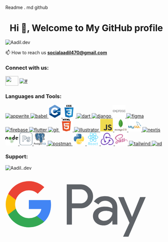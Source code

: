Readme . md github

<h1 align="center">Hi 👋, Welcome to My GitHub profile</h1>

<p align="left"> <img src="https://komarev.com/ghpvc/?username=Aadil7874&label=Profile%20views&color=0e75b6&style=flat" alt="Aadil.dev" /> </p>

📫 How to reach us **socialaadil470@gmail.com**
<h3 align="left">Connect with us:</h3>
<p align="left">
<a href="#" target="blank"><img align="center" src="#" alt="" height="30" width="40" /></a>
<a href="https://instagram.com/fighter_276" target="blank"><img align="center" src="#" alt="#" height="30" width="40" /></a>
</p>

<h3 align="left">Languages and Tools:</h3>
<p align="left">
<!--- <a href="https://developer.android.com" target="_blank" rel="noreferrer"> <img src="https://raw.githubusercontent.com/devicons/devicon/master/icons/android/android-original-wordmark.svg" alt="android" width="40" height="40"/> </a> --->
    <a href="https://appwrite.io" target="_blank" rel="noreferrer"> <img src="https://www.vectorlogo.zone/logos/appwriteio/appwriteio-icon.svg" alt="appwrite" width="40" height="40"/> </a>
    <a href="https://babeljs.io/" target="_blank" rel="noreferrer"> <img src="https://www.vectorlogo.zone/logos/babeljs/babeljs-icon.svg" alt="babel" width="40" height="40"/> </a>
    <a href="https://www.w3schools.com/cpp/" target="_blank" rel="noreferrer"> <img src="https://raw.githubusercontent.com/devicons/devicon/master/icons/cplusplus/cplusplus-original.svg" alt="cplusplus" width="40" height="40"/> </a>
    <a href="https://www.w3schools.com/css/" target="_blank" rel="noreferrer"> <img src="https://raw.githubusercontent.com/devicons/devicon/master/icons/css3/css3-original-wordmark.svg" alt="css3" width="40" height="40"/> </a>
    <a href="https://dart.dev" target="_blank" rel="noreferrer"> <img src="https://www.vectorlogo.zone/logos/dartlang/dartlang-icon.svg" alt="dart" width="40" height="40"/> </a>
    <a href="https://www.djangoproject.com/" target="_blank" rel="noreferrer"> <img src="https://cdn.worldvectorlogo.com/logos/django.svg" alt="django" width="40" height="40"/> </a>
    <a href="https://expressjs.com" target="_blank" rel="noreferrer"> <img src="https://raw.githubusercontent.com/devicons/devicon/master/icons/express/express-original-wordmark.svg" alt="express" width="40" height="40" style="background: yellow"/> </a>
    <a href="https://www.figma.com/" target="_blank" rel="noreferrer"> <img src="https://www.vectorlogo.zone/logos/figma/figma-icon.svg" alt="figma" width="40" height="40"/> </a>
    <a href="https://firebase.google.com/" target="_blank" rel="noreferrer"> <img src="https://www.vectorlogo.zone/logos/firebase/firebase-icon.svg" alt="firebase" width="40" height="40"/> </a>
    <a href="https://flutter.dev" target="_blank" rel="noreferrer"> <img src="https://www.vectorlogo.zone/logos/flutterio/flutterio-icon.svg" alt="flutter" width="40" height="40"/> </a>
    <a href="https://git-scm.com/" target="_blank" rel="noreferrer"> <img src="https://www.vectorlogo.zone/logos/git-scm/git-scm-icon.svg" alt="git" width="40" height="40"/> </a>
    <a href="https://www.w3.org/html/" target="_blank" rel="noreferrer"> <img src="https://raw.githubusercontent.com/devicons/devicon/master/icons/html5/html5-original-wordmark.svg" alt="html5" width="40" height="40"/> </a>
    <a href="https://www.adobe.com/in/products/illustrator.html" target="_blank" rel="noreferrer"> <img src="https://www.vectorlogo.zone/logos/adobe_illustrator/adobe_illustrator-icon.svg" alt="illustrator" width="40" height="40"/> </a>
    <a href="https://developer.mozilla.org/en-US/docs/Web/JavaScript" target="_blank" rel="noreferrer"> <img src="https://raw.githubusercontent.com/devicons/devicon/master/icons/javascript/javascript-original.svg" alt="javascript" width="40" height="40"/> </a>
    <a href="https://www.mongodb.com/" target="_blank" rel="noreferrer"> <img src="https://raw.githubusercontent.com/devicons/devicon/master/icons/mongodb/mongodb-original-wordmark.svg" alt="mongodb" width="40" height="40"/> </a>
    <a href="https://www.mysql.com/" target="_blank" rel="noreferrer"> <img src="https://raw.githubusercontent.com/devicons/devicon/master/icons/mysql/mysql-original-wordmark.svg" alt="mysql" width="40" height="40"/> </a>
    <a href="https://nextjs.org/" target="_blank" rel="noreferrer"> <img src="https://cdn.worldvectorlogo.com/logos/nextjs-2.svg" alt="nextjs" width="40" height="40"/> </a>
    <a href="https://nodejs.org" target="_blank" rel="noreferrer"> <img src="https://raw.githubusercontent.com/devicons/devicon/master/icons/nodejs/nodejs-original-wordmark.svg" alt="nodejs" width="40" height="40"/> </a>
    <a href="https://www.photoshop.com/en" target="_blank" rel="noreferrer"> <img src="https://raw.githubusercontent.com/devicons/devicon/master/icons/photoshop/photoshop-line.svg" alt="photoshop" width="40" height="40"/> </a>
    <a href="https://www.postgresql.org" target="_blank" rel="noreferrer"> <img src="https://raw.githubusercontent.com/devicons/devicon/master/icons/postgresql/postgresql-original-wordmark.svg" alt="postgresql" width="40" height="40"/> </a>
    <a href="https://postman.com" target="_blank" rel="noreferrer"> <img src="https://www.vectorlogo.zone/logos/getpostman/getpostman-icon.svg" alt="postman" width="40" height="40"/> </a>
    <a href="https://www.python.org" target="_blank" rel="noreferrer"> <img src="https://raw.githubusercontent.com/devicons/devicon/master/icons/python/python-original.svg" alt="python" width="40" height="40"/> </a>
    <a href="https://reactjs.org/" target="_blank" rel="noreferrer"> <img src="https://raw.githubusercontent.com/devicons/devicon/master/icons/react/react-original-wordmark.svg" alt="react" width="40" height="40"/> </a>
    <a href="https://redux.js.org" target="_blank" rel="noreferrer"> <img src="https://raw.githubusercontent.com/devicons/devicon/master/icons/redux/redux-original.svg" alt="redux" width="40" height="40"/>
    </a>
    <a href="https://sass-lang.com" target="_blank" rel="noreferrer"> <img src="https://raw.githubusercontent.com/devicons/devicon/master/icons/sass/sass-original.svg" alt="sass" width="40" height="40"/> </a>
    <a href="https://tailwindcss.com/" target="_blank" rel="noreferrer"> <img src="https://www.vectorlogo.zone/logos/tailwindcss/tailwindcss-icon.svg" alt="tailwind" width="40" height="40"/> </a>
    <a href="https://www.adobe.com/products/xd.html" target="_blank" rel="noreferrer"> <img src="https://cdn.worldvectorlogo.com/logos/adobe-xd.svg" alt="xd" width="40" height="40"/> </a> </p>

<h3 align="left">Support:</h3>
<p><a href="socialaadil470@okicici"> <img align="left" height="50" width="210" alt="Aadil..dev" /><svg xmlns="http://www.w3.org/2000/svg" width="437" height="174" viewBox="0 0 437 174">
    <g fill="none" fill-rule="nonzero">
        <path fill="#5F6368" d="M207.2 84.6v50.8h-16.1V10h42.7c10.3-.2 20.2 3.7 27.7 10.9 7.5 6.7 11.7 16.4 11.5 26.4.2 10.1-4 19.8-11.5 26.6-7.5 7.1-16.7 10.7-27.6 10.7h-26.7zm0-59.2v43.8h27c6 .2 11.8-2.2 15.9-6.5 8.5-8.2 8.6-21.7.4-30.2l-.4-.4c-4.1-4.4-9.9-6.8-15.9-6.6l-27-.1zM310.1 46.8c11.9 0 21.3 3.2 28.2 9.5 6.9 6.4 10.3 15.1 10.3 26.2v52.8h-15.4v-11.9h-.7c-6.7 9.8-15.5 14.7-26.6 14.7-9.4 0-17.4-2.8-23.7-8.4-6.2-5.2-9.7-12.9-9.5-21 0-8.9 3.4-15.9 10.1-21.2 6.7-5.3 15.7-7.9 26.9-7.9 9.6 0 17.4 1.8 23.6 5.2v-3.7c0-5.5-2.4-10.7-6.6-14.2-4.3-3.8-9.8-5.9-15.5-5.9-9 0-16.1 3.8-21.4 11.4l-14.2-8.9c7.7-11.1 19.2-16.7 34.5-16.7zm-20.8 62.3c0 4.2 2 8.1 5.3 10.5 3.6 2.8 8 4.3 12.5 4.2 6.8 0 13.3-2.7 18.1-7.5 5.3-5 8-10.9 8-17.7-5-4-12-6-21-6-6.5 0-12 1.6-16.4 4.7-4.3 3.2-6.5 7.1-6.5 11.8zM437 49.6l-53.8 123.6h-16.6l20-43.2-35.4-80.3h17.5l25.5 61.6h.4l24.9-61.6z"/>
        <path fill="#4285F4" d="M142.1 73.6c0-4.9-.4-9.8-1.2-14.6H73v27.7h38.9c-1.6 8.9-6.8 16.9-14.4 21.9v18h23.2c13.6-12.5 21.4-31 21.4-53z"/>
        <path fill="#34A853" d="M73 144c19.4 0 35.8-6.4 47.7-17.4l-23.2-18c-6.5 4.4-14.8 6.9-24.5 6.9-18.8 0-34.7-12.7-40.4-29.7H8.7v18.6C20.9 128.6 45.8 144 73 144z"/>
        <path fill="#FBBC04" d="M32.6 85.8c-3-8.9-3-18.6 0-27.6V39.7H8.7a71.39 71.39 0 0 0 0 64.6l23.9-18.5z"/>
        <path fill="#EA4335" d="M73 28.5c10.3-.2 20.2 3.7 27.6 10.8l20.5-20.5C108.1 6.5 90.9-.2 73 0 45.8 0 20.9 15.4 8.7 39.7l23.9 18.6C38.3 41.2 54.2 28.5 73 28.5z"/>
    </g>
</svg></a></p><br><br>
<!---How to reach me I’m looking to collaborate on I’m currently learning I’m interested in
Aadil7874/Aadil7874 is a ✨ special ✨ repository because its `README.md` (this file) appears on your GitHub profile.
You can click the Preview link to take a look at your changes.
--->
